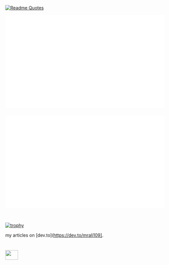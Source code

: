 [![Readme Quotes](https://quotes-github-readme.vercel.app/api?type=horizontal&theme=dark)](https://github.com/MrAliSalehi/MrAliSalehi)

<a href="https://github.com/MrAliSalehi/MrAliSalehi" style="display=block">
  <img align="center" src="https://raw.githubusercontent.com/mralisalehi/gh-st/master/generated/overview.svg#gh-dark-mode-only" />
</a>
</br>

###

<a href="https://github.com/MrAliSalehi/MrAliSalehi" >
  <img align="center" src="https://raw.githubusercontent.com/MrAliSalehi/gh-st/master/generated/languages.svg#gh-dark-mode-only" />
</a>

&nbsp;

[![trophy](https://github-profile-trophy.vercel.app/?username=mralisalehi&theme=chalk&title=Stars,Commit,Followers,Repositories&margin-w=5)](https://github.com/MrAliSalehi/MrAliSalehi)

my articles on [dev.to](https://dev.to/mrali109].
#


<p align="left">
<a href="https://t.me/the_alisalehi" target="blank"><img align="center" src="https://cdn.simpleicons.org/telegram/229ED9" alt="" height="30" width="40" /></a>
</p>
